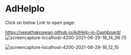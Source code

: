 # AdHelpIo

Click on below Link to open page:

https://vepathakpawan.github.io/AdHelp-io-Dashboard/
![screencapture-localhost-4200-2021-06-29-18_14_06 (1)](https://user-images.githubusercontent.com/80150887/123799530-f1d0f800-d905-11eb-8591-d99ed2162f8d.png)

![screencapture-localhost-4200-2021-06-29-18_12_15](https://user-images.githubusercontent.com/80150887/123799290-b2a2a700-d905-11eb-8596-22e0ce362713.png)


